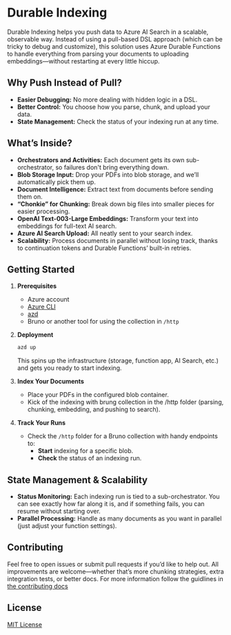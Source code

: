 # Durable Indexing

Durable Indexing helps you push data to Azure AI Search in a scalable, observable way. Instead of using a pull-based DSL approach (which can be tricky to debug and customize), this solution uses Azure Durable Functions to handle everything from parsing your documents to uploading embeddings—without restarting at every little hiccup.

## Why Push Instead of Pull?
- **Easier Debugging:** No more dealing with hidden logic in a DSL.  
- **Better Control:** You choose how you parse, chunk, and upload your data.  
- **State Management:** Check the status of your indexing run at any time.  

## What’s Inside?
- **Orchestrators and Activities:** Each document gets its own sub-orchestrator, so failures don't bring everything down.  
- **Blob Storage Input:** Drop your PDFs into blob storage, and we’ll automatically pick them up.  
- **Document Intelligence:** Extract text from documents before sending them on.  
- **“Chonkie” for Chunking:** Break down big files into smaller pieces for easier processing.  
- **OpenAI Text-003-Large Embeddings:** Transform your text into embeddings for full-text AI search.  
- **Azure AI Search Upload:** All neatly sent to your search index.  
- **Scalability:** Process documents in parallel without losing track, thanks to continuation tokens and Durable Functions’ built-in retries.

## Getting Started

1. **Prerequisites**  
   - Azure account  
   - [Azure CLI](https://learn.microsoft.com/cli/azure/install-azure-cli)  
   - [azd](https://github.com/azure/azure-dev)  
   - Bruno or another tool for using the collection in `/http`  

2. **Deployment**  
   ```bash
   azd up
   ```
   This spins up the infrastructure (storage, function app, AI Search, etc.) and gets you ready to start indexing.

3. **Index Your Documents**  
   - Place your PDFs in the configured blob container.  
   - Kick of the indexing with brung collection in the /http folder (parsing, chunking, embedding, and pushing to search).  

4. **Track Your Runs**  
   - Check the `/http` folder for a Bruno collection with handy endpoints to:
     - **Start** indexing for a specific blob.  
     - **Check** the status of an indexing run.  

## State Management & Scalability
- **Status Monitoring:** Each indexing run is tied to a sub-orchestrator. You can see exactly how far along it is, and if something fails, you can resume without starting over.  
- **Parallel Processing:** Handle as many documents as you want in parallel (just adjust your function settings).  

## Contributing
Feel free to open issues or submit pull requests if you’d like to help out. All improvements are welcome—whether that’s more
chunking strategies, extra integration tests, or better docs. For more information follow the guidlines in [the contributing docs](CONTRIBUTING.md)

## License
[MIT License](LICENSE.md)

